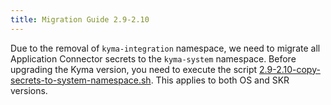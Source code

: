 ```yaml
---
title: Migration Guide 2.9-2.10
---
```


Due to the removal of `kyma-integration` namespace, we need to migrate all Application Connector secrets to the `kyma-system` namespace. Before upgrading the Kyma version, you need to execute the script [2.9-2.10-copy-secrets-to-system-namespace.sh](./assets/2.9-2.10-copy-secrets-to-system-namespace.sh). This applies to both OS and SKR versions. 